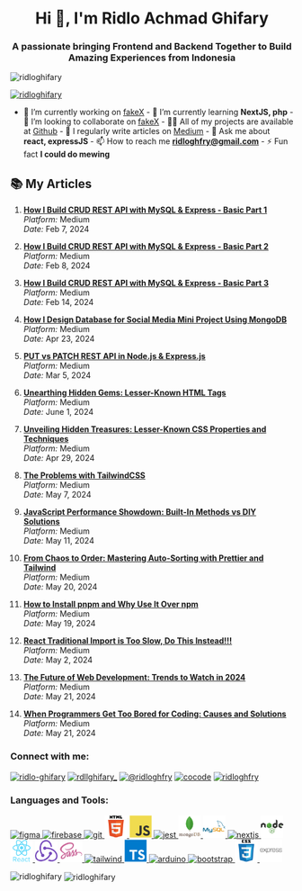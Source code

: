 <h1 align="center">Hi 👋, I'm Ridlo Achmad Ghifary</h1>
<h3 align="center">
  A passionate bringing Frontend and Backend Together to Build Amazing
  Experiences from Indonesia
</h3>

<p align="left">
  <img
    src="https://komarev.com/ghpvc/?username=ridloghifary&label=Profile%20views&color=0e75b6&style=flat"
    alt="ridloghifary" />
</p>

<p align="left">
  <a href="https://github.com/ryo-ma/github-profile-trophy"
    ><img
      src="https://github-profile-trophy.vercel.app/?username=ridloghifary"
      alt="ridloghifary"
  /></a>
</p>

- 🔭 I’m currently working on [fakeX](https://github.com/RidloGhifary/fakeX) -
🌱 I’m currently learning **NextJS, php** - 👯 I’m looking to
collaborate on [fakeX](https://github.com/RidloGhifary/fakeX) - 👨‍💻 All of my
projects are available at
[Github](https://github.com/RidloGhifary/) - 📝 I
regularly write articles on
[Medium](https://medium.com/@ridloghfry) - 💬 Ask me
about **react, expressJS** - 📫 How to reach me **ridloghfry@gmail.com** - ⚡
Fun fact **I could do mewing**

<!-- BLOG-POST-LIST:START -->
## 📚 My Articles

1. [**How I Build CRUD REST API with MySQL & Express - Basic Part 1**](https://medium.com/dev-genius/how-i-build-crud-rest-api-with-mysql-express-basic-part-1-7d5ea166181f)  
   *Platform:* Medium  
   *Date:* Feb 7, 2024

2. [**How I Build CRUD REST API with MySQL & Express - Basic Part 2**](https://medium.com/@ridloghfry/how-i-build-crud-rest-api-with-mysql-express-basic-part-2-24eb35a5ad01)  
   *Platform:* Medium  
   *Date:* Feb 8, 2024

3. [**How I Build CRUD REST API with MySQL & Express - Basic Part 3**](https://medium.com/dev-genius/how-i-build-crud-rest-api-with-mysql-express-basic-part-3-cccffc850196)  
   *Platform:* Medium  
   *Date:*  Feb 14, 2024

4. [**How I Design Database for Social Media Mini Project Using MongoDB**](https://medium.com/dev-genius/how-i-design-database-for-social-media-mini-project-using-mongo-db-6282cfee48a6)  
   *Platform:* Medium  
   *Date:* Apr 23, 2024

5. [**PUT vs PATCH REST API in Node.js & Express.js**](https://medium.com/dev-genius/put-vs-patch-rest-api-nodejs-expressjs-86bd96cc5e2b)  
   *Platform:* Medium  
   *Date:* Mar 5, 2024

6. [**Unearthing Hidden Gems: Lesser-Known HTML Tags**](https://medium.com/@ridloghfry/unearthing-hidden-gems-lesser-known-html-tags-2e3ce659d02a)  
   *Platform:* Medium  
   *Date:* June 1, 2024

7. [**Unveiling Hidden Treasures: Lesser-Known CSS Properties and Techniques**](https://medium.com/dev-genius/unveiling-hidden-treasures-lesser-known-css-properties-and-techniques-1d92716a5ce2)  
   *Platform:* Medium  
   *Date:* Apr 29, 2024

8. [**The Problems with TailwindCSS**](https://medium.com/dev-genius/the-problems-with-tailwindcss-ae5446c52840)  
   *Platform:* Medium  
   *Date:* May 7, 2024

9. [**JavaScript Performance Showdown: Built-In Methods vs DIY Solutions**](https://medium.com/@ridloghfry/javascript-performance-showdown-built-in-methods-vs-diy-solutions-29f309879b9d)  
   *Platform:* Medium  
   *Date:* May 11, 2024

10. [**From Chaos to Order: Mastering Auto-Sorting with Prettier and Tailwind**](https://medium.com/dev-genius/from-chaos-to-order-mastering-auto-sorting-with-prettier-and-tailwind-296649145ea4)  
    *Platform:* Medium  
    *Date:* May 20, 2024

11. [**How to Install pnpm and Why Use It Over npm**](https://medium.com/@ridloghfry/how-to-install-pnpm-and-why-use-it-over-npm-bea9478c0d5b)  
    *Platform:* Medium  
    *Date:*  May 19, 2024

12. [**React Traditional Import is Too Slow, Do This Instead!!!**](https://medium.com/dev-genius/react-traditional-import-is-too-slow-do-this-instead-ac8c1416dcef)  
    *Platform:* Medium  
    *Date:*  May 2, 2024

14. [**The Future of Web Development: Trends to Watch in 2024**](https://medium.com/@ridloghfry/the-future-of-web-development-trends-to-watch-in-2024-fe1b3d5d6759)  
    *Platform:* Medium  
    *Date:* May 21, 2024

15. [**When Programmers Get Too Bored for Coding: Causes and Solutions**](https://medium.com/@ridloghfry/when-programmers-get-too-bored-for-coding-causes-and-solutions-cad3b1c02fc2)  
    *Platform:* Medium  
    *Date:* May 21, 2024

<!-- BLOG-POST-LIST:END -->

<h3 align="left">Connect with me:</h3>
<p align="left">
  <a href="https://linkedin.com/in/ridlo-ghifary" target="blank"
    ><img
      align="center"
      src="https://raw.githubusercontent.com/rahuldkjain/github-profile-readme-generator/master/src/images/icons/Social/linked-in-alt.svg"
      alt="ridlo-ghifary"
      height="30"
      width="40"
  /></a>
  <a href="https://instagram.com/rdllghifary_" target="blank"
    ><img
      align="center"
      src="https://raw.githubusercontent.com/rahuldkjain/github-profile-readme-generator/master/src/images/icons/Social/instagram.svg"
      alt="rdllghifary_"
      height="30"
      width="40"
  /></a>
  <a href="https://medium.com/@ridloghfry" target="blank"
    ><img
      align="center"
      src="https://raw.githubusercontent.com/rahuldkjain/github-profile-readme-generator/master/src/images/icons/Social/medium.svg"
      alt="@ridloghfry"
      height="30"
      width="40"
  /></a>
  <a href="https://www.youtube.com/c/cocode" target="blank"
    ><img
      align="center"
      src="https://raw.githubusercontent.com/rahuldkjain/github-profile-readme-generator/master/src/images/icons/Social/youtube.svg"
      alt="cocode"
      height="30"
      width="40"
  /></a>
  <a href="https://www.leetcode.com/ridloghfry" target="blank"
    ><img
      align="center"
      src="https://raw.githubusercontent.com/rahuldkjain/github-profile-readme-generator/master/src/images/icons/Social/leet-code.svg"
      alt="ridloghfry"
      height="30"
      width="40"
  /></a>
</p>

<h3 align="left">Languages and Tools:</h3>
<p align="left">
  <a href="https://www.figma.com/" target="_blank" rel="noreferrer">
    <img
      src="https://www.vectorlogo.zone/logos/figma/figma-icon.svg"
      alt="figma"
      width="40"
      height="40" />
  </a>
  <a href="https://firebase.google.com/" target="_blank" rel="noreferrer">
    <img
      src="https://www.vectorlogo.zone/logos/firebase/firebase-icon.svg"
      alt="firebase"
      width="40"
      height="40" />
  </a>
  <a href="https://git-scm.com/" target="_blank" rel="noreferrer">
    <img
      src="https://www.vectorlogo.zone/logos/git-scm/git-scm-icon.svg"
      alt="git"
      width="40"
      height="40" />
  </a>
  <a href="https://www.w3.org/html/" target="_blank" rel="noreferrer">
    <img
      src="https://raw.githubusercontent.com/devicons/devicon/master/icons/html5/html5-original-wordmark.svg"
      alt="html5"
      width="40"
      height="40" />
  </a>
  <a
    href="https://developer.mozilla.org/en-US/docs/Web/JavaScript"
    target="_blank"
    rel="noreferrer">
    <img
      src="https://raw.githubusercontent.com/devicons/devicon/master/icons/javascript/javascript-original.svg"
      alt="javascript"
      width="40"
      height="40" />
  </a>
  <a href="https://jestjs.io" target="_blank" rel="noreferrer">
    <img
      src="https://www.vectorlogo.zone/logos/jestjsio/jestjsio-icon.svg"
      alt="jest"
      width="40"
      height="40" />
  </a>
  <a href="https://www.mongodb.com/" target="_blank" rel="noreferrer">
    <img
      src="https://raw.githubusercontent.com/devicons/devicon/master/icons/mongodb/mongodb-original-wordmark.svg"
      alt="mongodb"
      width="40"
      height="40" />
  </a>
  <a href="https://www.mysql.com/" target="_blank" rel="noreferrer">
    <img
      src="https://raw.githubusercontent.com/devicons/devicon/master/icons/mysql/mysql-original-wordmark.svg"
      alt="mysql"
      width="40"
      height="40" />
  </a>
  <a href="https://nextjs.org/" target="_blank" rel="noreferrer">
    <img
      src="https://www.datocms-assets.com/98835/1684410508-image-7.png"
      alt="nextjs"
      width="40"
      height="40" />
  </a>
  <a href="https://nodejs.org" target="_blank" rel="noreferrer">
    <img
      src="https://raw.githubusercontent.com/devicons/devicon/master/icons/nodejs/nodejs-original-wordmark.svg"
      alt="nodejs"
      width="40"
      height="40" />
  </a>
  <a href="https://reactjs.org/" target="_blank" rel="noreferrer">
    <img
      src="https://raw.githubusercontent.com/devicons/devicon/master/icons/react/react-original-wordmark.svg"
      alt="react"
      width="40"
      height="40" />
  </a>
  <a href="https://redux.js.org" target="_blank" rel="noreferrer">
    <img
      src="https://raw.githubusercontent.com/devicons/devicon/master/icons/redux/redux-original.svg"
      alt="redux"
      width="40"
      height="40" />
  </a>
  <a href="https://sass-lang.com" target="_blank" rel="noreferrer">
    <img
      src="https://raw.githubusercontent.com/devicons/devicon/master/icons/sass/sass-original.svg"
      alt="sass"
      width="40"
      height="40" />
  </a>
  <a href="https://tailwindcss.com/" target="_blank" rel="noreferrer">
    <img
      src="https://www.vectorlogo.zone/logos/tailwindcss/tailwindcss-icon.svg"
      alt="tailwind"
      width="40"
      height="40" />
  </a>
  <a href="https://www.typescriptlang.org/" target="_blank" rel="noreferrer">
    <img
      src="https://raw.githubusercontent.com/devicons/devicon/master/icons/typescript/typescript-original.svg"
      alt="typescript"
      width="40"
      height="40" />
  </a>
   <a href="https://www.arduino.cc/" target="_blank" rel="noreferrer">
    <img
      src="https://cdn.worldvectorlogo.com/logos/arduino-1.svg"
      alt="arduino"
      width="40"
      height="40" />
  </a>
  <a href="https://getbootstrap.com" target="_blank" rel="noreferrer">
    <img
      src="https://upload.wikimedia.org/wikipedia/commons/thumb/b/b2/Bootstrap_logo.svg/1280px-Bootstrap_logo.svg.png"
      alt="bootstrap"
      width="50"
      height="40" />
  </a>
  <a href="https://www.w3schools.com/css/" target="_blank" rel="noreferrer">
    <img
      src="https://raw.githubusercontent.com/devicons/devicon/master/icons/css3/css3-original-wordmark.svg"
      alt="css3"
      width="40"
      height="40" />
  </a>
  <a href="https://expressjs.com" target="_blank" rel="noreferrer">
    <img
      src="https://raw.githubusercontent.com/devicons/devicon/master/icons/express/express-original-wordmark.svg"
      alt="express"
      width="40"
      height="40" />
  </a>
</p>

<p>
  <img
    align="left"
    src="https://github-readme-stats.vercel.app/api/top-langs?username=ridloghifary&show_icons=true&locale=en&layout=compact"
    alt="ridloghifary" />
</p>

<p>
  &nbsp;<img
    align="center"
    src="https://github-readme-stats.vercel.app/api?username=ridloghifary&show_icons=true&locale=en"
    alt="ridloghifary" />
</p>
